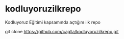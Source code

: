 # kodluyoruzilkrepo
Kodluyoruz Eğitimi kapsamında açtığım ilk repo

git clone https://github.com/caglla/kodluyoruzilkrepo.git

